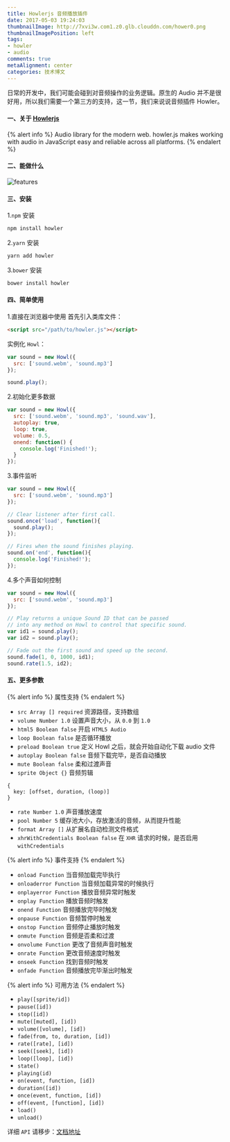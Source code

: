 ```yaml
---
title: Howlerjs 音频播放插件
date: 2017-05-03 19:24:03
thumbnailImage: http://7xvi3w.com1.z0.glb.clouddn.com/hower0.png
thumbnailImagePosition: left
tags: 
- howler
- audio
comments: true
metaAlignment: center
categories: 技术博文
---
```

日常的开发中，我们可能会碰到对音频操作的业务逻辑。原生的 Audio 并不是很好用，所以我们需要一个第三方的支持，这一节，我们来说说音频插件 Howler。
<!-- more -->
#### 一、关于 [Howlerjs](https://howlerjs.com)
{% alert info %}
Audio library for the modern web.
howler.js makes working with audio in JavaScript easy and reliable across all platforms.
{% endalert %}

#### 二、能做什么
![features](http://7xvi3w.com1.z0.glb.clouddn.com/hower2.png)

#### 三、安装
1.`npm` 安装
```bash
npm install howler
```

2.`yarn` 安装
```bash
yarn add howler
```

3.`bower` 安装
```bash
bower install howler
```

#### 四、简单使用
1.直接在浏览器中使用
首先引入类库文件：
```html
<script src="/path/to/howler.js"></script>
```
实例化 `Howl`：
```js
var sound = new Howl({
  src: ['sound.webm', 'sound.mp3']
});

sound.play();
```

2.初始化更多数据
```js
var sound = new Howl({
  src: ['sound.webm', 'sound.mp3', 'sound.wav'],
  autoplay: true,
  loop: true,
  volume: 0.5,
  onend: function() {
    console.log('Finished!');
  }
});
```

3.事件监听
```js
var sound = new Howl({
  src: ['sound.webm', 'sound.mp3']
});

// Clear listener after first call.
sound.once('load', function(){
  sound.play();
});

// Fires when the sound finishes playing.
sound.on('end', function(){
  console.log('Finished!');
});
```

4.多个声音如何控制
```js
var sound = new Howl({
  src: ['sound.webm', 'sound.mp3']
});

// Play returns a unique Sound ID that can be passed
// into any method on Howl to control that specific sound.
var id1 = sound.play();
var id2 = sound.play();

// Fade out the first sound and speed up the second.
sound.fade(1, 0, 1000, id1);
sound.rate(1.5, id2);
```

#### 五、更多参数
{% alert info %}
属性支持
{% endalert %}
- `src Array [] required`
资源路径，支持数组
- `volume Number 1.0`
设置声音大小，从 `0.0` 到 `1.0`
- `html5 Boolean false`
开启 `HTML5 Audio`
- `loop Boolean false`
是否循环播放
- `preload Boolean true`
定义 Howl 之后，就会开始自动化下载 audio 文件
- `autoplay Boolean false`
音频下载完毕，是否自动播放
- `mute Boolean false`
柔和过渡声音
- `sprite Object {}`
音频剪辑
```
{
  key: [offset, duration, (loop)]
}
```
- `rate Number 1.0`
声音播放速度
- `pool Number 5`
缓存池大小，存放激活的音频，从而提升性能
- `format Array []`
从扩展名自动检测文件格式
- `xhrWithCredentials Boolean false`
在 `XHR` 请求的时候，是否启用 `withCredentials`

{% alert info %}
事件支持
{% endalert %}
- `onload Function`
当音频加载完毕执行
- `onloaderror Function`
当音频加载异常的时候执行
- `onplayerror Function`
播放音频异常时触发
- `onplay Function`
播放音频时触发
- `onend Function`
音频播放完毕时触发
- `onpause Function`
音频暂停时触发
- `onstop Function`
音频停止播放时触发
- `onmute Function`
音频是否柔和过渡
- `onvolume Function`
更改了音频声音时触发
- `onrate Function`
更改音频速度时触发
- `onseek Function`
找到音频时触发
- `onfade Function`
音频播放完毕渐出时触发

{% alert info %}
可用方法
{% endalert %}
- `play([sprite/id])`
- `pause([id])`
- `stop([id])`
- `mute([muted], [id])`
- `volume([volume], [id])`
- `fade(from, to, duration, [id])`
- `rate([rate], [id])`
- `seek([seek], [id])`
- `loop([loop], [id])`
- `state()`
- `playing(id)`
- `on(event, function, [id])`
- `duration([id])`
- `once(event, function, [id])`
- `off(event, [function], [id])`
- `load()`
- `unload()`

详细 `API` 请移步：[文档地址](https://github.com/goldfire/howler.js#documentation) 





